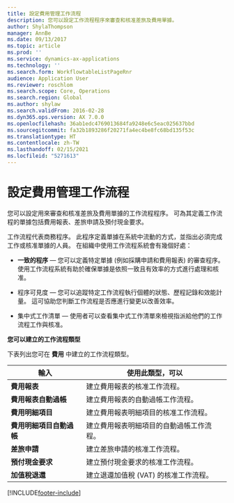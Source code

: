 ```yaml
---
title: 設定費用管理工作流程
description: 您可以設定工作流程程序來審查和核准差旅及費用單據。
author: ShylaThompson
manager: AnnBe
ms.date: 09/13/2017
ms.topic: article
ms.prod: ''
ms.service: dynamics-ax-applications
ms.technology: ''
ms.search.form: WorkflowtableListPageRnr
audience: Application User
ms.reviewer: roschlom
ms.search.scope: Core, Operations
ms.search.region: Global
ms.author: shylaw
ms.search.validFrom: 2016-02-28
ms.dyn365.ops.version: AX 7.0.0
ms.openlocfilehash: 36ab1edc4769013684fa9248e6c5eac025637bbd
ms.sourcegitcommit: fa32b1893286f20271fa4ec4be8fc68bd135f53c
ms.translationtype: HT
ms.contentlocale: zh-TW
ms.lasthandoff: 02/15/2021
ms.locfileid: "5271613"
---
```

# <a name="set-up-expense-management-workflows"></a>設定費用管理工作流程

您可以設定用來審查和核准差旅及費用單據的工作流程程序。 可為其定義工作流程的單據包括費用報表、差旅申請及預付現金要求。

工作流程代表商務程序。 此程序定義單據在系統中流動的方式，並指出必須完成工作或核准單據的人員。 在組織中使用工作流程系統會有幾個好處：

-   **一致的程序** — 您可以定義特定單據 (例如採購申請和費用報表) 的審查程序。 使用工作流程系統有助於確保單據是依照一致且有效率的方式進行處理和核准。

-   程序可見度 — 您可以追蹤特定工作流程執行個體的狀態、歷程記錄和效能計量。 這可協助您判斷工作流程是否應進行變更以改善效率。

-   集中式工作清單 — 使用者可以查看集中式工作清單來檢視指派給他們的工作流程工作與核准。 

**您可以建立的工作流程類型**

下表列出您可在 **費用** 中建立的工作流程類型。


|              <strong>輸入</strong>              |                   <strong>使用此類型，可以</strong>                   |
|-------------------------------------------------|-----------------------------------------------------------------------|
|         <strong>費用報表</strong>         |            建立費用報表的核准工作流程。             |
|  <strong>費用報表自動過帳</strong>   |        建立費用報表的自動過帳工作流程。        |
|       <strong>費用明細項目</strong>        |     建立費用報表明細項目的核准工作流程。      |
| <strong>費用明細項目自動過帳</strong> | 建立費用報表明細項目的自動過帳工作流程。 |
|       <strong>差旅申請</strong>       |          建立差旅申請的核准工作流程。           |
|      <strong>預付現金要求</strong>      |         建立預付現金要求的核准工作流程。          |
|        <strong>加值稅退還</strong>        | 建立退還加值稅 (VAT) 的核准工作流程。  |



[!INCLUDE[footer-include](../includes/footer-banner.md)]